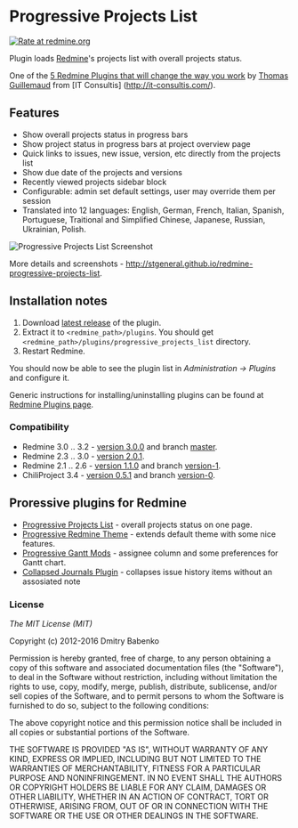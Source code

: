 Progressive Projects List
=========================

[![Rate at redmine.org](http://img.shields.io/badge/rate%20at-redmine.org-blue.svg?style=flat)](http://www.redmine.org/plugins/progressive-projects-list)

Plugin loads [Redmine](http://www.redmine.org/)'s projects list with overall projects status.

One of the [5 Redmine Plugins that will change the way you work](http://it-consultis.com/blog/5-redmine-plugins-will-change-way-work/) by [Thomas Guillemaud](http://it-consultis.com/author/thomas/) from [IT Consultis]
(http://it-consultis.com/).

Features
--------

- Show overall projects status in progress bars
- Show project status in progress bars at project overview page
- Quick links to issues, new issue, version, etc directly from the projects list
- Show due date of the projects and versions
- Recently viewed projects sidebar block
- Configurable: admin set default settings, user may override them per session
- Translated into 12 languages: English, German, French, Italian, Spanish, Portuguese, Traitional and Simplified Chinese, Japanese, Russian, Ukrainian, Polish.

![Progressive Projects List Screenshot](http://stgeneral.github.io/redmine-progressive-projects-list/images/screenshots/v020/progressive-projects-list-v020-progress.png)

More details and screenshots - http://stgeneral.github.io/redmine-progressive-projects-list.

Installation notes
------------------

1. Download [latest release](https://github.com/stgeneral/redmine-progressive-projects-list/releases/latest) of the plugin.
2. Extract it to `<redmine_path>/plugins`. You should get `<redmine_path>/plugins/progressive_projects_list` directory.
3. Restart Redmine.

You should now be able to see the plugin list in _Administration -> Plugins_ and configure it.

Generic instructions for installing/uninstalling plugins can be found at [Redmine Plugins page](http://www.redmine.org/projects/redmine/wiki/Plugins).

### Compatibility ###

- Redmine 3.0 .. 3.2 - [version 3.0.0](https://github.com/stgeneral/redmine-progressive-projects-list/releases/tag/v3.0.0) and branch [master](https://github.com/stgeneral/redmine-progressive-projects-list/tree/master).
- Redmine 2.3 .. 3.0 - [version 2.0.1](https://github.com/stgeneral/redmine-progressive-projects-list/releases/tag/v2.0.1).
- Redmine 2.1 .. 2.6 - [version 1.1.0](https://github.com/stgeneral/redmine-progressive-projects-list/releases/tag/v1.1.0) and branch [version-1](https://github.com/stgeneral/redmine-progressive-projects-list/tree/version-1).
- ChiliProject 3.4 - [version 0.5.1](https://github.com/stgeneral/redmine-progressive-projects-list/releases/tag/v0.5.1) and branch [version-0](https://github.com/stgeneral/redmine-progressive-projects-list/tree/version-0).

Proressive plugins for Redmine
------------------------------

* [Progressive Projects List](http://stgeneral.github.io/redmine-progressive-projects-list/) - overall projects status on one page.
* [Progressive Redmine Theme](http://stgeneral.github.io/redmine-progressive-theme/) - extends default theme with some nice features.
* [Progressive Gantt Mods](http://stgeneral.github.io/redmine-progressive-gantt-mods/) - assignee column and some preferences for Gantt chart.
* [Collapsed Journals Plugin](https://github.com/stgeneral/redmine-collapsed-journals) - collapses issue history items without an assosiated note

### License ###

*The MIT License (MIT)*

Copyright (c) 2012-2016 Dmitry Babenko

Permission is hereby granted, free of charge, to any person obtaining a copy of this software and associated documentation files (the "Software"), to deal in the Software without restriction, including without limitation the rights to use, copy, modify, merge, publish, distribute, sublicense, and/or sell copies of the Software, and to permit persons to whom the Software is furnished to do so, subject to the following conditions:

The above copyright notice and this permission notice shall be included in all copies or substantial portions of the Software.

THE SOFTWARE IS PROVIDED "AS IS", WITHOUT WARRANTY OF ANY KIND, EXPRESS OR IMPLIED, INCLUDING BUT NOT LIMITED TO THE WARRANTIES OF MERCHANTABILITY, FITNESS FOR A PARTICULAR PURPOSE AND NONINFRINGEMENT. IN NO EVENT SHALL THE AUTHORS OR COPYRIGHT HOLDERS BE LIABLE FOR ANY CLAIM, DAMAGES OR OTHER LIABILITY, WHETHER IN AN ACTION OF CONTRACT, TORT OR OTHERWISE, ARISING FROM, OUT OF OR IN CONNECTION WITH THE SOFTWARE OR THE USE OR OTHER DEALINGS IN THE SOFTWARE.
